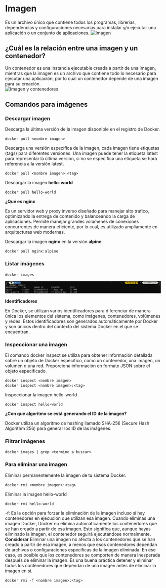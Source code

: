 # Imagen

Es un archivo único que contiene todos los programas, librerías, dependencias y configuraciones necesarias para instalar y/o ejecutar una aplicación o un conjunto de aplicaciones.
![Imagen](img/imagen.PNG)

## ¿Cuál es la relación entre una imagen y un contenedor?

Un contenedor es una instancia ejecutable creada a partir de una imagen, mientras que la imagen es un archivo que contiene todo lo necesario para ejecutar una aplicación, por lo cual un contenedor depende de una imagen para su creación.  
![Imagen y contenedores](img/imagenContenedores.JPG)

## Comandos para imágenes

### Descargar imagen

Descarga la última versión de la imagen disponible en el registro de Docker.

```docker
docker pull <nombre imagen>
```

Descarga una versión específica de la imagen, cada imagen tiene etiquetas (tags) para diferentes versiones.
Una imagen puede tener la etiqueta latest para representar la última versión, si no se especifica una etiqueta se hará referencia a la versión latest.

```docker
docker pull <nombre imagen>:<tag>
```

Descargar la imagen **hello-world**

```docker
docker pull hello-world
```

**¿Qué es nginx**

Es un servidor web y proxy inverso diseñado para manejar alto tráfico, optimizando la entrega de contenido y balanceando la carga de aplicaciones.
Permite manejar grandes volúmenes de conexiones concurrentes de manera eficiente, por lo cual, es utilizado ampliamente en arquitecturas web modernas.

Descargar la imagen **nginx** en la versión **alpine**

```docker
docker pull nginx:alpine
```

### Listar imágenes

```docker
docker images
```

![Listado de imagenes](img/listadoImagenes.PNG)

**Identificadores**

En Docker, se utilizan varios identificadores para diferenciar de manera única los elementos del sistema, como imágenes, contenedores, volúmenes y redes. Estos identificadores son generados automáticamente por Docker y son únicos dentro del contexto del sistema Docker en el que se encuentran.

### Inspeccionar una imagen

El comando docker inspect se utiliza para obtener información detallada sobre un objeto de Docker específico, como un contenedor, una imagen, un volumen o una red. Proporciona información en formato JSON sobre el objeto especificado.

```
docker inspect <nombre imagen>
docker inspect <nombre imagen>:<tag>
```

Inspeccionar la imagen hello-world

```docker
docker inspect hello-world
```

**¿Con qué algoritmo se está generando el ID de la imagen?**

Docker utiliza un algoritmo de hashing llamado SHA-256 (Secure Hash Algorithm 256) para generar los ID de las imágenes.

### Filtrar imágenes

```docker
docker images | grep <termino a buscar>
```

### Para eliminar una imagen

Eliminar permanentemente la imagen de tu sistema Docker.

```docker
docker rmi <nombre imagen>:<tag>
```

Eliminar la imagen hello-world

```docker
docker rmi hello-world
```

-f: Es la opción para forzar la eliminación de la imagen incluso si hay contenedores en ejecución que utilizan esa imagen.
Cuando eliminas una imagen Docker, Docker no elimina automáticamente los contenedores que se han creado a partir de esa imagen. Esto significa que, aunque hayas eliminado la imagen, el contenedor seguirá ejecutándose normalmente.  
**Considerar**
Eliminar una imagen no afecta a los contenedores que se han creado a partir de esa imagen, a menos que esos contenedores dependan de archivos o configuraciones específicas de la imagen eliminada. En ese caso, es posible que los contenedores se comporten de manera inesperada después de eliminar la imagen.
Es una buena práctica detener y eliminar todos los contenedores que dependan de una imagen antes de eliminar la imagen en sí.

```docker
docker rmi -f <nombre imagen>:<tag>
```
